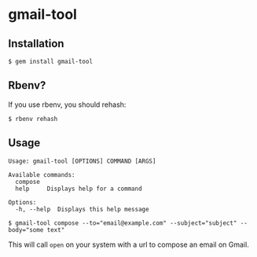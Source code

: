 # gmail-tool

## Installation

    $ gem install gmail-tool
    
## Rbenv?

If you use rbenv, you should rehash:

    $ rbenv rehash

## Usage

```
Usage: gmail-tool [OPTIONS] COMMAND [ARGS]

Available commands:
  compose
  help     Displays help for a command

Options:
  -h, --help  Displays this help message
```

    $ gmail-tool compose --to="email@example.com" --subject="subject" --body="some text"

This will call `open` on your system with a url to compose an email on Gmail.
